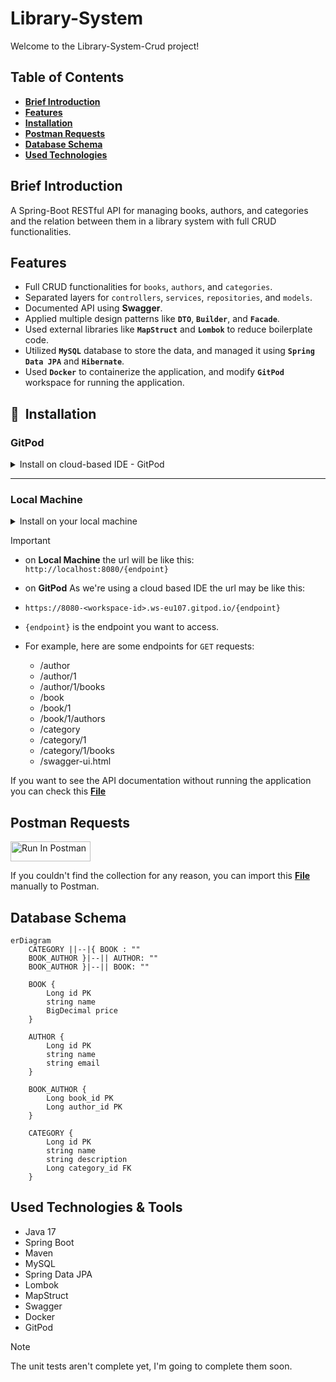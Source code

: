 # Library-System

Welcome to the Library-System-Crud project!

## Table of Contents
- **[Brief Introduction](#brief-introduction)**
- **[Features](#features)**
- **[Installation](#installation)**
- **[Postman Requests](#postman-requests)**
- **[Database Schema](#database-schema)**
- **[Used Technologies](#used-technologies)**

## <a name="brief-introduction"></a> Brief Introduction

A Spring-Boot RESTful API for managing books, authors, and categories and the relation between them in a library system with full CRUD functionalities.

## <a name="features"></a> Features

- Full CRUD functionalities for `books`, `authors`, and `categories`.
- Separated layers for `controllers`, `services`, `repositories`, and `models`.
- Documented API using **Swagger**.
- Applied multiple design patterns like **`DTO`**, **`Builder`**, and **`Facade`**.
- Used external libraries like **`MapStruct`** and **`Lombok`** to reduce boilerplate code.
- Utilized **`MySQL`** database to store the data, and managed it using **`Spring Data JPA`** and **`Hibernate`**.
- Used **`Docker`** to containerize the application, and modify **`GitPod`** workspace for running the application.

## <a name="installation"></a> 🚀&nbsp; Installation

### GitPod

<details>

<summary>Install on cloud-based IDE - GitPod</summary>

<br>

[![Open in Gitpod](https://gitpod.io/button/open-in-gitpod.svg)](https://gitpod.io/#https://github.com/Zeyad2003/Library-System-Crud)

1. Open the project in GitPod using the button above.
    - It will take about 2 or 3 minutes to build the workspace.

2. Open the terminal, and download the required tools
    - Maven
       ```shell
       sudo apt install maven -y
       ```
    - Java 17 (Press `y` after complete for using java 17)
       ```shell
       source "$HOME/.sdkman/bin/sdkman-init.sh"
       sdk install java 17.0.10.fx-zulu
       ```

3. Prepare the database with random sample data:
   ```shell
   mysql -u root < ./src/main/resources/prepare.sql
   ```

4. Build and run the application using Maven
   ```shell
    mvn spring-boot:run
    ```

5. Check the ports page and navigate to the link that has the port 8080:

   ![port](https://github.com/Zeyad2003/Library-System-Crud/assets/87117386/f5d9b086-89c5-4734-b74f-565c98e107b3)

</details>

---

### Local Machine

<details>
<summary>Install on your local machine</summary>

First, make sure you install the following tools:

- Java 17
- Maven
- MySQL

Once you have the required tools installed, follow these steps to install the Bank Management System:

1. Clone this repository:
    ```shell
       git clone https://github.com/Zeyad2003/Library-System-Crud.git
    ```

2. Navigate to the project directory:
    ```shell
    cd Library-System-Crud
    ```

3. Prepare the database with random sample data:
   ```shell
   mysql -u root < ./src/main/resources/db/prepare.sql
   ```

4. Build and run the application using Maven
    ```shell
    mvn spring-boot:run
    ```

5. Access the application endpoints via: `http://localhost:8080`

</details>

> [!IMPORTANT]
>
> - on **Local Machine** the url will be like this: `http://localhost:8080/{endpoint}`
> - on **GitPod** As we're using a cloud based IDE the url may be like this:
> - `https://8080-<workspace-id>.ws-eu107.gitpod.io/{endpoint}`
> - `{endpoint}` is the endpoint you want to access.
>
> - For example, here are some endpoints for `GET` requests:
>   - /author
>   - /author/1
>   - /author/1/books
>   - /book
>   - /book/1
>   - /book/1/authors
>   - /category
>   - /category/1
>   - /category/1/books
>   - /swagger-ui.html

If you want to see the API documentation without running the application you can check this **[File](./src/main/resources/End-Points-Docs.md)**

## <a name="postman-requests"></a> Postman Requests

[<img src="https://run.pstmn.io/button.svg" alt="Run In Postman" style="width: 128px; height: 32px;">](https://app.getpostman.com/run-collection/29664655-3c9d7b36-1419-4146-861f-32c8a74d11b5?action=collection%2Ffork&source=rip_markdown&collection-url=entityId%3D29664655-3c9d7b36-1419-4146-861f-32c8a74d11b5%26entityType%3Dcollection%26workspaceId%3D5c59c674-7712-4a15-b429-da6b703c2752)

If you couldn't find the collection for any reason, you can import this **[File](./src/main/resources/Library-System.postman_collection.json)** manually to Postman.

## <a name="database-schema"></a> Database Schema

```mermaid
erDiagram
    CATEGORY ||--|{ BOOK : ""
    BOOK_AUTHOR }|--|| AUTHOR: ""
    BOOK_AUTHOR }|--|| BOOK: ""

    BOOK {
        Long id PK
        string name
        BigDecimal price
    }

    AUTHOR {
        Long id PK
        string name
        string email
    }

    BOOK_AUTHOR {
        Long book_id PK
        Long author_id PK
    }

    CATEGORY {
        Long id PK
        string name
        string description    
        Long category_id FK
    }
```

## <a name="used-technologies"></a> Used Technologies & Tools

- Java 17
- Spring Boot
- Maven
- MySQL
- Spring Data JPA
- Lombok
- MapStruct
- Swagger
- Docker
- GitPod

> [!NOTE]
> The unit tests aren't complete yet, I'm going to complete them soon.
